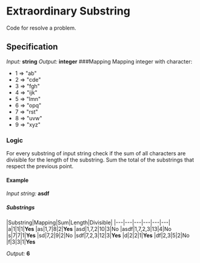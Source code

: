 # Extraordinary Substring

Code for 
resolve a problem.

## Specification
*Input:* **string**
*Output:* **integer**
###Mapping
Mapping integer with character:
- 1 => "ab"
- 2 => "cde"
- 3 => "fgh"
- 4 => "ijk"
- 5 => "lmn"
- 6 => "opq"
- 7 => "rst"
- 8 => "uvw"
- 9 => "xyz"
### Logic
For every substring of input string check if the sum of all characters are divisible for the length of the substring.
Sum the total of the substrings that respect the previous point.

#### Example
*Input string:* **asdf**
##### Substrings

|Substring|Mapping|Sum|Length|Divisible|
|---|---|---|---|---|---|
|a|1|1|1|**Yes**
|as|1,7|8|2|**Yes**
|asd|1,7,2|10|3|No
|asdf|1,7,2,3|13|4|No
|s|7|7|1|**Yes**
|sd|7,2|9|2|No
|sdf|7,2,3|12|3|**Yes**
|d|2|2|1|**Yes**
|df|2,3|5|2|No
|f|3|3|1|**Yes**

*Output:* **6**






 
